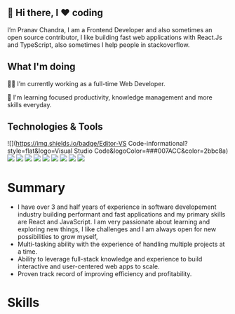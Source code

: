 ## 👋 Hi there, I ❤️ coding

I’m Pranav Chandra, I am a Frontend Developer and also sometimes an open source contributor, I like building fast web applications with React.Js and TypeScript, also sometimes I help people in stackoverflow.

## What I'm doing 

👨‍💻 I’m currently working as a full-time Web Developer.

🚧 I'm learning focused productivity, knowledge management and more skills everyday.

## Technologies & Tools

![](https://img.shields.io/badge/Editor-VS Code-informational?style=flat&logo=Visual Studio Code&logoColor=###007ACC&color=2bbc8a)
![](https://img.shields.io/badge/Tool-Git-informational?style=flat&logo=Git&logoColor=#F7DF1E&color=2bbc8a)
![](https://img.shields.io/badge/Code-JavaScript-informational?style=flat&logo=JavaScript&logoColor=#F7DF1E&color=2bbc8a)
![](https://img.shields.io/badge/Code-TypeScript-informational?style=flat&logo=TypeScript&logoColor=#3178C6&color=2bbc8a)
![](https://img.shields.io/badge/Tool-React-informational?style=flat&logo=React&logoColor=#61DAFB&color=2bbc8a)
![](https://img.shields.io/badge/Tool-MUI-informational?style=flat&logo=MUI&logoColor=#007FFF&color=2bbc8a)
![](https://img.shields.io/badge/Tool-Vue-informational?style=flat&logo=Vue.js&logoColor=#4FC08D&color=2bbc8a)
![](https://img.shields.io/badge/Code-Python-informational?style=flat&logo=Python&logoColor=#3776AB&color=2bbc8a)
![](https://img.shields.io/badge/Tool-Bitbucket-informational?style=flat&logo=Bitbucket&logoColor=#0052CC&color=2bbc8a)
![](https://img.shields.io/badge/Tool-Jira-informational?style=flat&logo=Jira&logoColor=#0052CC&color=2bbc8a)


# Summary #
- I have over 3 and half years of experience in software developement industry building performant and fast
applications and my primary skills are React and JavaScript.
I am very passionate about learning and exploring new things, I like challenges and I am always open for new
possibilities to grow myself,
- Multi-tasking ability with the experience of handling multiple projects at a time.
- Ability to leverage full-stack knowledge and experience to build interactive and user-centered web apps to scale.
- Proven track record of improving efficiency and profitability.

# Skills 



<!---
pranavchandra27/pranavchandra27 is a ✨ special ✨ repository because its `README.md` (this file) appears on your GitHub profile.
You can click the Preview link to take a look at your changes.
--->
